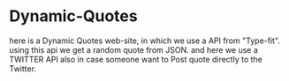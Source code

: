 # Dynamic-Quotes

here is a Dynamic Quotes web-site, in which we use a API from "Type-fit".
using this api we get a random quote from JSON.
and here we use a TWITTER API also in case someone want to Post quote directly to the Twitter.
